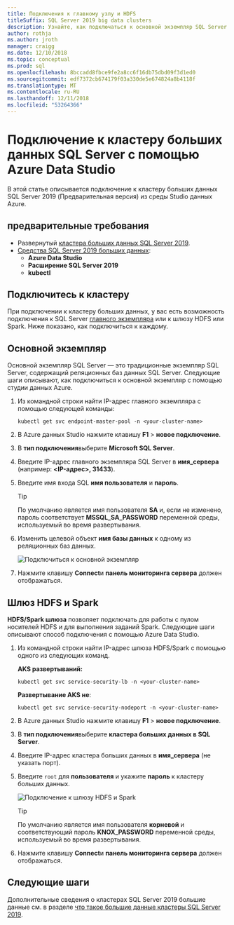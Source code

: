 ```yaml
---
title: Подключения к главному узлу и HDFS
titleSuffix: SQL Server 2019 big data clusters
description: Узнайте, как подключаться к основной экземпляр SQL Server и шлюза HDFS или Spark для кластера SQL Server 2019 больших данных (Предварительная версия).
author: rothja
ms.author: jroth
manager: craigg
ms.date: 12/10/2018
ms.topic: conceptual
ms.prod: sql
ms.openlocfilehash: 8bccadd8fbce9fe2a8cc6f16db75dbd09f3d1ed0
ms.sourcegitcommit: edf7372cb674179f03a330de5e674824a8b4118f
ms.translationtype: MT
ms.contentlocale: ru-RU
ms.lasthandoff: 12/11/2018
ms.locfileid: "53264366"
---
```

# <a name="connect-to-a-sql-server-big-data-cluster-with-azure-data-studio"></a>Подключение к кластеру больших данных SQL Server с помощью Azure Data Studio

В этой статье описывается подключение к кластеру больших данных SQL Server 2019 (Предварительная версия) из среды Studio данных Azure.

## <a name="prerequisites"></a>предварительные требования

- Развернутый [кластера больших данных SQL Server 2019](deployment-guidance.md).
- [Средства SQL Server 2019 больших данных](deploy-big-data-tools.md):
   - **Azure Data Studio**
   - **Расширение SQL Server 2019**
   - **kubectl**

## <a name="connect-to-the-cluster"></a>Подключитесь к кластеру

При подключении к кластеру больших данных, у вас есть возможность подключения к SQL Server [главного экземпляра](concept-master-instance.md) или к шлюзу HDFS или Spark. Ниже показано, как подключиться к каждому.

## <a id="master"></a> Основной экземпляр

Основной экземпляр SQL Server — это традиционные экземпляр SQL Server, содержащий реляционных баз данных SQL Server. Следующие шаги описывают, как подключиться к основной экземпляр с помощью студии данных Azure.

1. Из командной строки найти IP-адрес главного экземпляра с помощью следующей команды:

   ```
   kubectl get svc endpoint-master-pool -n <your-cluster-name>
   ```

1. В Azure данных Studio нажмите клавишу **F1** > **новое подключение**.

1. В **тип подключения**выберите **Microsoft SQL Server**.

1. Введите IP-адрес главного экземпляра SQL Server в **имя_сервера** (например: **\<IP-адрес\>, 31433**).

1. Введите имя входа SQL **имя пользователя** и **пароль**.

   > [!TIP]
   > По умолчанию является имя пользователя **SA** и, если не изменено, пароль соответствует **MSSQL_SA_PASSWORD** переменной среды, используемый во время развертывания.

1. Изменить целевой объект **имя базы данных** к одному из реляционных баз данных.

   ![Подключиться к основной экземпляр](./media/connect-to-big-data-cluster/connect-to-cluster.png)

1. Нажмите клавишу **Connect**и **панель мониторинга сервера** должен отображаться.

## <a id="hdfs"></a> Шлюз HDFS и Spark

**HDFS/Spark шлюза** позволяет подключать для работы с пулом носителей HDFS и для выполнения заданий Spark. Следующие шаги описывают способ подключения с помощью Azure Data Studio.

1. Из командной строки найти IP-адрес шлюза HDFS/Spark с помощью одного из следующих команд.
   
   **AKS развертываний:**

   ```
   kubectl get svc service-security-lb -n <your-cluster-name>
   ```

   **Развертывание AKS не**:

   ```
   kubectl get svc service-security-nodeport -n <your-cluster-name>
   ```
 
1. В Azure данных Studio нажмите клавишу **F1** > **новое подключение**.

1. В **тип подключения**выберите **кластера больших данных в SQL Server**.

1. Введите IP-адрес кластера больших данных в **имя_сервера** (не указать порт).

1. Введите `root` для **пользователя** и укажите **пароль** к кластеру больших данных.

   ![Подключение к шлюзу HDFS и Spark](./media/connect-to-big-data-cluster/connect-to-cluster-hdfs-spark.png)

   > [!TIP]
   > По умолчанию является имя пользователя **корневой** и соответствующий пароль **KNOX_PASSWORD** переменной среды, используемый во время развертывания.

1. Нажмите клавишу **Connect**и **панель мониторинга сервера** должен отображаться.

## <a name="next-steps"></a>Следующие шаги

Дополнительные сведения о кластерах SQL Server 2019 большие данные см. в разделе [что такое большие данные кластеры SQL Server 2019](big-data-cluster-overview.md).